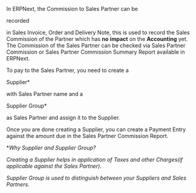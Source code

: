 In ERPNext, the Commission to Sales Partner can be

recorded

in Sales Invoice, Order and Delivery Note, this is used to record the Sales Commission of the Partner which has **no** **impact** on the **Accounting** yet. The Commission of the Sales Partner can be checked via Sales Partner Commission or Sales Partner Commission Summary Report available in ERPNext.

To pay to the Sales Partner, you need to create a

Supplier\*

with Sales Partner name and a

Supplier Group\*

as Sales Partner and assign it to the Supplier.

Once you are done creating a Supplier, you can create a Payment Entry against the amount due in the Sales Partner Commission Report.

\*_Why Supplier and Supplier Group?_

_Creating a Supplier helps in application of Taxes and other Charges(if applicable against the Sales Partner)._

_Supplier Group is used to distinguish between your Suppliers and Sales Partners._